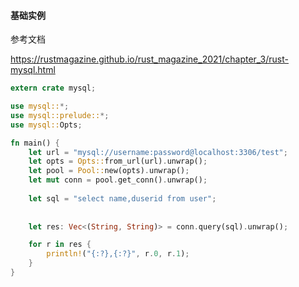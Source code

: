 #### 基础实例

参考文档

https://rustmagazine.github.io/rust_magazine_2021/chapter_3/rust-mysql.html

```rust
extern crate mysql;

use mysql::*;
use mysql::prelude::*;
use mysql::Opts;

fn main() {
    let url = "mysql://username:password@localhost:3306/test";
    let opts = Opts::from_url(url).unwrap();
    let pool = Pool::new(opts).unwrap();
    let mut conn = pool.get_conn().unwrap();
    
    let sql = "select name,duserid from user";
		
  	
    let res: Vec<(String, String)> = conn.query(sql).unwrap();

    for r in res {
        println!("{:?},{:?}", r.0, r.1);
    }
}

```

